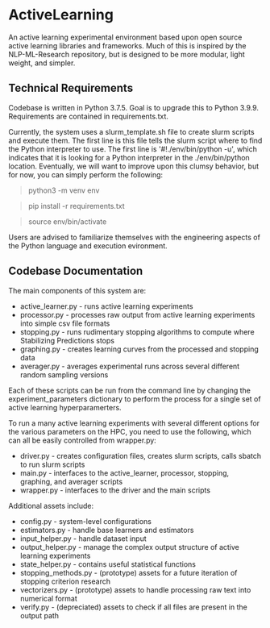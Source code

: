 # ActiveLearning

An active learning experimental environment based upon open source active learning libraries and frameworks. Much of this is inspired by the NLP-ML-Research repository, but is designed to be more modular, light weight, and simpler.

## Technical Requirements

Codebase is written in Python 3.7.5. Goal is to upgrade this to Python 3.9.9. Requirements are contained in requirements.txt. 

Currently, the system uses a slurm_template.sh file to create slurm scripts and execute them. The first line is this file tells the slurm script where to find the Python interpreter to use. The first line is '#!./env/bin/python -u', which indicates that it is looking for a Python interpreter in the ./env/bin/python location. Eventually, we will want to improve upon this clumsy behavior, but for now, you can simply perform the following:

> python3 -m venv env

> pip install -r requirements.txt

> source env/bin/activate

Users are advised to familiarize themselves with the engineering aspects of the Python language and execution evironment.

## Codebase Documentation

The main components of this system are:
- active_learner.py - runs active learning experiments
- processor.py - processes raw output from active learning experiments into simple csv file formats
- stopping.py - runs rudimentary stopping algorithms to compute where Stabilizing Predictions stops
- graphing.py - creates learning curves from the processed and stopping data
- averager.py - averages experimental runs across several different random sampling versions

Each of these scripts can be run from the command line by changing the experiment_parameters dictionary to perform the process for a single set of active learning hyperparamerters. 

To run a many active learning experiments with several different options for the various parameters on the HPC, you need to use the following, which can all be easily controlled from wrapper.py:
- driver.py - creates configuration files, creates slurm scripts, calls sbatch to run slurm scripts
- main.py - interfaces to the active_learner, processor, stopping, graphing, and averager scripts
- wrapper.py - interfaces to the driver and the main scripts

Additional assets include:
- config.py - system-level configurations
- estimators.py - handle base learners and estimators
- input_helper.py - handle dataset input
- output_helper.py - manage the complex output structure of active learning experiments
- state_helper.py - contains useful statistical functions
- stopping_methods.py - (prototype) assets for a future iteration of stopping criterion research
- vectorizers.py - (prototype) assets to handle processing raw text into numerical format
- verify.py - (depreciated) assets to check if all files are present in the output path
